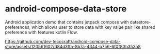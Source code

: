 # android-compose-data-store
Android application demo that contains jetpack compose with datastore-preferences, which allows user to store data with key value pair like shared preference with features kotlin Flow.


https://github.com/dev-tecocraft/android-compose-data-store/assets/120561602/d84d3ffa-8b7a-4344-b756-6f0f83b353a8

